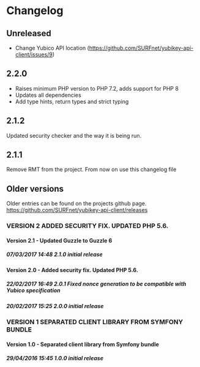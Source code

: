 # Changelog

## Unreleased
- Change Yubico API location (https://github.com/SURFnet/yubikey-api-client/issues/9)

## 2.2.0
- Raises minimum PHP version to PHP 7.2, adds support for PHP 8
- Updates all dependencies
- Add type hints, return types and strict typing

## 2.1.2
Updated security checker and the way it is being run.

## 2.1.1
Remove RMT from the project. From now on use this changelog file

## Older versions
Older entries can be found on the projects github page.
https://github.com/SURFnet/yubikey-api-client/releases

### VERSION 2  ADDED SECURITY FIX. UPDATED PHP 5.6.
#### Version 2.1 - Updated Guzzle to Guzzle 6
##### 07/03/2017 14:48  2.1.0  initial release
#### Version 2.0 - Added security fix. Updated PHP 5.6.
##### 22/02/2017 16:49  2.0.1  Fixed nonce generation to be compatible with Yubico specification
##### 20/02/2017 15:25  2.0.0  initial release
### VERSION 1  SEPARATED CLIENT LIBRARY FROM SYMFONY BUNDLE
#### Version 1.0 - Separated client library from Symfony bundle
##### 29/04/2016 15:45  1.0.0  initial release
